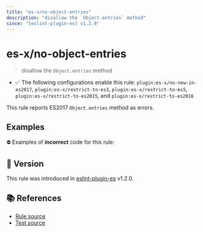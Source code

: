 ```yaml
---
title: "es-x/no-object-entries"
description: "disallow the `Object.entries` method"
since: "[eslint-plugin-es] v1.2.0"
---
```


# es-x/no-object-entries
> disallow the `Object.entries` method

- ✅ The following configurations enable this rule: `plugin:es-x/no-new-in-es2017`, `plugin:es-x/restrict-to-es3`, `plugin:es-x/restrict-to-es5`, `plugin:es-x/restrict-to-es2015`, and `plugin:es-x/restrict-to-es2016`

This rule reports ES2017 `Object.entries` method as errors.

## Examples

⛔ Examples of **incorrect** code for this rule:

<eslint-playground type="bad" code="/*eslint es-x/no-object-entries: error */
const entries = Object.entries(obj)
" />

## 🚀 Version

This rule was introduced in [eslint-plugin-es] v1.2.0.

[eslint-plugin-es]: https://github.com/mysticatea/eslint-plugin-es

## 📚 References

- [Rule source](https://github.com/ota-meshi/eslint-plugin-es-x/blob/master/lib/rules/no-object-entries.js)
- [Test source](https://github.com/ota-meshi/eslint-plugin-es-x/blob/master/tests/lib/rules/no-object-entries.js)
